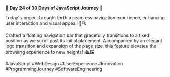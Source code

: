 🚀 **Day 24 of 30 Days of JavaScript Journey** 🚀

Today's project brought forth a seamless navigation experience, enhancing user interaction and visual appeal! 🌟🔍

Crafted a floating navigation bar that gracefully transitions to a fixed position as we scroll past its initial placement. Accompanied by an elegant logo transition and expansion of the page size, this feature elevates the browsing experience to new heights! 🛳️🖼️

#JavaScript #WebDesign #UserExperience #Innovation #ProgrammingJourney #SoftwareEngineering